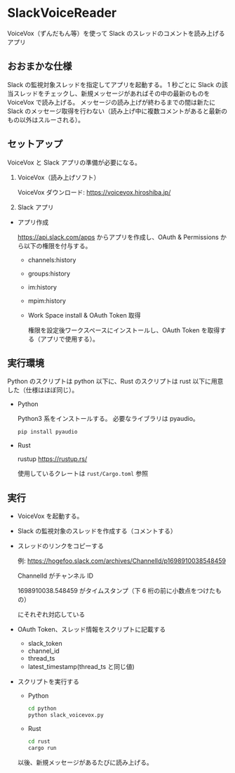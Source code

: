 # SlackVoiceReader

VoiceVox（ずんだもん等）を使って Slack のスレッドのコメントを読み上げるアプリ

## おおまかな仕様

Slack の監視対象スレッドを指定してアプリを起動する。
1 秒ごとに Slack の該当スレッドをチェックし、新規メッセージがあればその中の最新のものを VoiceVox で読み上げる。
メッセージの読み上げが終わるまでの間は新たに Slack のメッセージ取得を行わない（読み上げ中に複数コメントがあると最新のもの以外はスルーされる）。

## セットアップ

VoiceVox と Slack アプリの準備が必要になる。

1.  VoiceVox（読み上げソフト）

    VoiceVox ダウンロード: https://voicevox.hiroshiba.jp/

2.  Slack アプリ

- アプリ作成

  https://api.slack.com/apps からアプリを作成し、OAuth & Permissions から以下の権限を付与する。

  - channels:history
  - groups:history
  - im:history
  - mpim:history
  - Work Space install & OAuth Token 取得

    権限を設定後ワークスペースにインストールし、OAuth Token を取得する（アプリで使用する）。

## 実行環境

Python のスクリプトは python 以下に、Rust のスクリプトは rust 以下に用意した（仕様はほぼ同じ）。

- Python

  Python3 系をインストールする。
  必要なライブラリは pyaudio。

  ```sh
  pip install pyaudio
  ```

- Rust

  rustup https://rustup.rs/

  使用しているクレートは `rust/Cargo.toml` 参照

## 実行

- VoiceVox を起動する。
- Slack の監視対象のスレッドを作成する（コメントする）
- スレッドのリンクをコピーする

  例: https://hogefoo.slack.com/archives/ChannelId/p1698910038548459

  ChannelId がチャンネル ID

  1698910038.548459 がタイムスタンプ（下 6 桁の前に小数点をつけたもの）

  にそれぞれ対応している

- OAuth Token、スレッド情報をスクリプトに記載する

    - slack_token
    - channel_id
    - thread_ts
    - latest_timestamp(thread_ts と同じ値)

- スクリプトを実行する

    - Python

        ```sh
        cd python
        python slack_voicevox.py
        ```

    - Rust

        ```sh
        cd rust
        cargo run
        ```

  以後、新規メッセージがあるたびに読み上げる。

